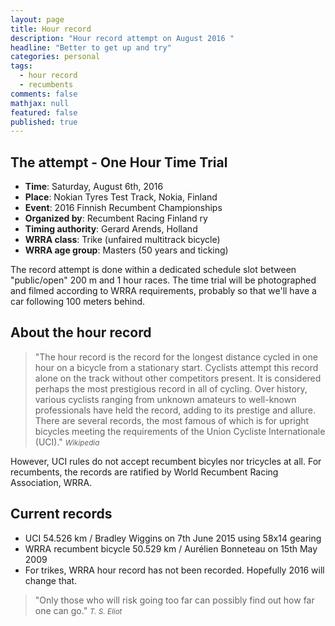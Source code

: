 ```yaml
---
layout: page
title: Hour record
description: "Hour record attempt on August 2016 "
headline: "Better to get up and try"
categories: personal
tags: 
  - hour record
  - recumbents
comments: false
mathjax: null
featured: false
published: true
---
```


## The attempt - One Hour Time Trial

* **Time**: Saturday, August 6th, 2016
* **Place**: Nokian Tyres Test Track, Nokia, Finland
* **Event**: 2016 Finnish Recumbent Championships
* **Organized by**: Recumbent Racing Finland ry
* **Timing authority**: Gerard Arends, Holland
* **WRRA class**: Trike (unfaired multitrack bicycle)
* **WRRA age group**: Masters (50 years and ticking)

The record attempt is done within a dedicated schedule slot between "public/open" 200 m and 1 hour races. 
The time trial will be photographed and filmed according to WRRA requirements, probably so that we'll have a car following 100 meters behind.

## About the hour record

>&quot;The hour record is the record for the longest distance cycled in one hour on a bicycle from a 
stationary start. Cyclists attempt this record alone on the track without other competitors present. 
It is considered perhaps the most prestigious record in all of cycling. Over history, various 
cyclists ranging from unknown amateurs to well-known professionals have held the record, adding 
to its prestige and allure.
There are several records, the most famous of  which is for upright bicycles meeting the requirements of 
the Union Cycliste Internationale (UCI).&quot;
<cite><small>Wikipedia</small></cite>


However, UCI rules do not accept recumbent bicyles nor tricycles at all. 
For recumbents, the records are ratified by World Recumbent Racing Association, WRRA. 

## Current records
* UCI 54.526 km / Bradley Wiggins on 7th June 2015 using 58x14 gearing
* WRRA recumbent bicycle 50.529 km / Aurélien Bonneteau on 15th May 2009
* For trikes, WRRA hour record has not been recorded. Hopefully 2016 will change that.


>&quot;Only those who will risk going too far can possibly find out how far one can go.&quot;
<cite><small>T. S. Eliot</small></cite>



 
